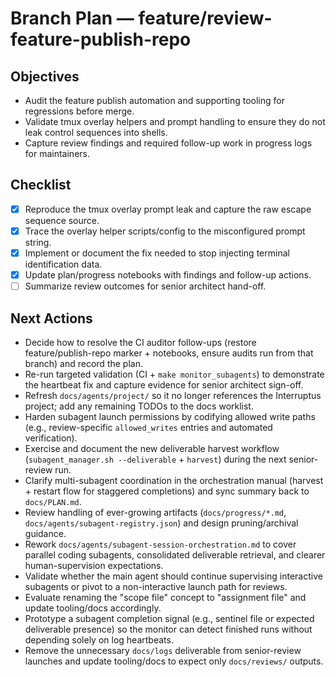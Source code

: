 # Branch Plan — feature/review-feature-publish-repo

## Objectives
- Audit the feature publish automation and supporting tooling for regressions before merge.
- Validate tmux overlay helpers and prompt handling to ensure they do not leak control sequences into shells.
- Capture review findings and required follow-up work in progress logs for maintainers.

## Checklist
- [x] Reproduce the tmux overlay prompt leak and capture the raw escape sequence source.
- [x] Trace the overlay helper scripts/config to the misconfigured prompt string.
- [x] Implement or document the fix needed to stop injecting terminal identification data.
- [x] Update plan/progress notebooks with findings and follow-up actions.
- [ ] Summarize review outcomes for senior architect hand-off.

## Next Actions
- Decide how to resolve the CI auditor follow-ups (restore feature/publish-repo marker + notebooks, ensure audits run from that branch) and record the plan.
- Re-run targeted validation (CI + `make monitor_subagents`) to demonstrate the heartbeat fix and capture evidence for senior architect sign-off.
- Refresh `docs/agents/project/` so it no longer references the Interruptus project; add any remaining TODOs to the docs worklist.
- Harden subagent launch permissions by codifying allowed write paths (e.g., review-specific `allowed_writes` entries and automated verification).
- Exercise and document the new deliverable harvest workflow (`subagent_manager.sh --deliverable` + `harvest`) during the next senior-review run.
- Clarify multi-subagent coordination in the orchestration manual (harvest + restart flow for staggered completions) and sync summary back to `docs/PLAN.md`.
- Review handling of ever-growing artifacts (`docs/progress/*.md`, `docs/agents/subagent-registry.json`) and design pruning/archival guidance.
- Rework `docs/agents/subagent-session-orchestration.md` to cover parallel coding subagents, consolidated deliverable retrieval, and clearer human-supervision expectations.
- Validate whether the main agent should continue supervising interactive subagents or pivot to a non-interactive launch path for reviews.
- Evaluate renaming the "scope file" concept to "assignment file" and update tooling/docs accordingly.
- Prototype a subagent completion signal (e.g., sentinel file or expected deliverable presence) so the monitor can detect finished runs without depending solely on log heartbeats.
- Remove the unnecessary `docs/logs` deliverable from senior-review launches and update tooling/docs to expect only `docs/reviews/` outputs.
